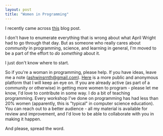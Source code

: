 ```yaml
---
layout: post
title: "Women in Programming"
---
```



I recently came across
[this](https://wrightaprilm.github.io/posts/lonely.html)
blog post.

I don't have to enumerate everything that is wrong 
about what April Wright had to go through that day.
But as someone who really cares about *community*
in programming, science, and learning in general,
I'm moved to be a part of the effort to *do something*
about it.

I just don't know where to start.

So if you're a woman in programming, please help.
If you have ideas, leave me a note (ashwinsrnth@gmail.com).
[Here](https://etherpad.mozilla.org/Phhc5A2tv8) is a more
public and anonymous platform that I will keep an eye on.
If you are already active (as part of a community or otherwise)
in getting more women to program - please let me know,
I'd love to contribute in some way.
I do a bit of teaching programming. Every workshop
I've done on programming has had less than 20% women
(apparently, this is "typical" in computer science education).
You can reach out to a better audience - all my material
is available for review and improvement, and I'd love to be
able to collaborate with you in making it happen.

And please, spread the word.